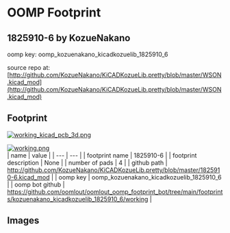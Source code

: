 # OOMP Footprint  
## 1825910-6  by KozueNakano  
  
oomp key: oomp_kozuenakano_kicadkozuelib_1825910_6  
  
source repo at: [http://github.com/KozueNakano/KiCADKozueLib.pretty/blob/master/WSON.kicad_mod](http://github.com/KozueNakano/KiCADKozueLib.pretty/blob/master/WSON.kicad_mod)  
## Footprint  
  
[![working_kicad_pcb_3d.png](working_kicad_pcb_3d_600.png)](working_kicad_pcb_3d.png)  
  
[![working.png](working_600.png)](working.png)  
| name | value | 
| --- | --- | 
| footprint name | 1825910-6 | 
| footprint description | None | 
| number of pads | 4 | 
| github path | http://github.com/KozueNakano/KiCADKozueLib.pretty/blob/master/1825910-6.kicad_mod | 
| oomp key | oomp_kozuenakano_kicadkozuelib_1825910_6 | 
| oomp bot github | https://github.com/oomlout/oomlout_oomp_footprint_bot/tree/main/footprints/kozuenakano_kicadkozuelib_1825910_6/working | 
## Images  
